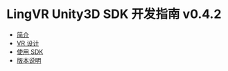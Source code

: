 # LingVR Unity3D SDK 开发指南 v0.4.2

* [简介](introduction.md)
* [VR 设计](design.md)
* [使用 SDK](development.md)
* [版本说明](release.md)
